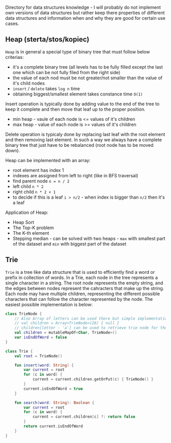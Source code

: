 Directory for data structures knowledge - I will probably do not implement own versions of data structures but rather keep there properties of different data structures and information when and why they are good for certain use cases.

## Heap (sterta/stos/kopiec)

`Heap` is in general a special type of binary tree that must follow below criterias:
- it's a complete binary tree (all levels has to be fully filled except the last one which can be not fully filed from the right side)
- the value of each nod must be not greater/not smaller than the value of it's child nodes
- `insert` / `delete` takes `log n` time
- obtaining biggest/smallest element takes constance time `O(1)`

Insert operation is typically done by adding value to the end of the tree to keep it complete and then move that leaf up to the proper position.
- min heap - vaule of each node is <= values of it's children
- max heap - value of each node is >= values of it's children

Delete operation is typicaly done by replacing last leaf with the root element and then removing last element. In such a way we always have a complete binary tree that just have to be rebalanced (root node has to be moved down).

Heap can be implemented with an array:
- root element has index 1
- indexes are assigned from left to right (like in BFS traversal)
- find parent node `n = n / 2`
- left child `n * 2`
- right child `n * 2 + 1`
- to decide if this is a leaf `i > n/2` - when index is bigger than `n/2` then it's a leaf

Application of Heap:
- Heap Sort
- The Top-K problem
- The K-th element
- Stepping median - can be solved with two heaps - `max` with smallest part of the dataset and `min` with biggest part of the dataset


## Trie

`Trie` is a tree like data structure that is used to efficiently find a word or prefix in collection of words. In a Trie, each node in the tree represents a single character in a string. The root node represents the empty string, and the edges between nodes represent the cahracters that make up the string. Each node may have multiple children, representing the different possible characters that can follow the character represented by the node. The easiest possible implementation is below:
```kotlin
class TrieNode {
    // Also Array of letters can be used there but simple implementation is limited to lower/upper case letters.
    // val children = Array<TrieNode>(26) { null }
    // children[letter - 'a'] can be used to retrieve trie node for the letter
    val children = mutableMapOf<Char, TrieNode>() 
    var isEndOfWord = false
}

class Trie {
    val root = TrieNode()

    fun insert(word: String) {
        var current = root
        for (c in word) {
            current = current.children.getOrPut(c) { TrieNode() }
        }
        current.isEndOfWord = true
    }

    fun search(word: String): Boolean {
        var current = root
        for (c in word) {
            current = current.children[c] ?: return false
        }
        return current.isEndOfWord
    }
}
```

